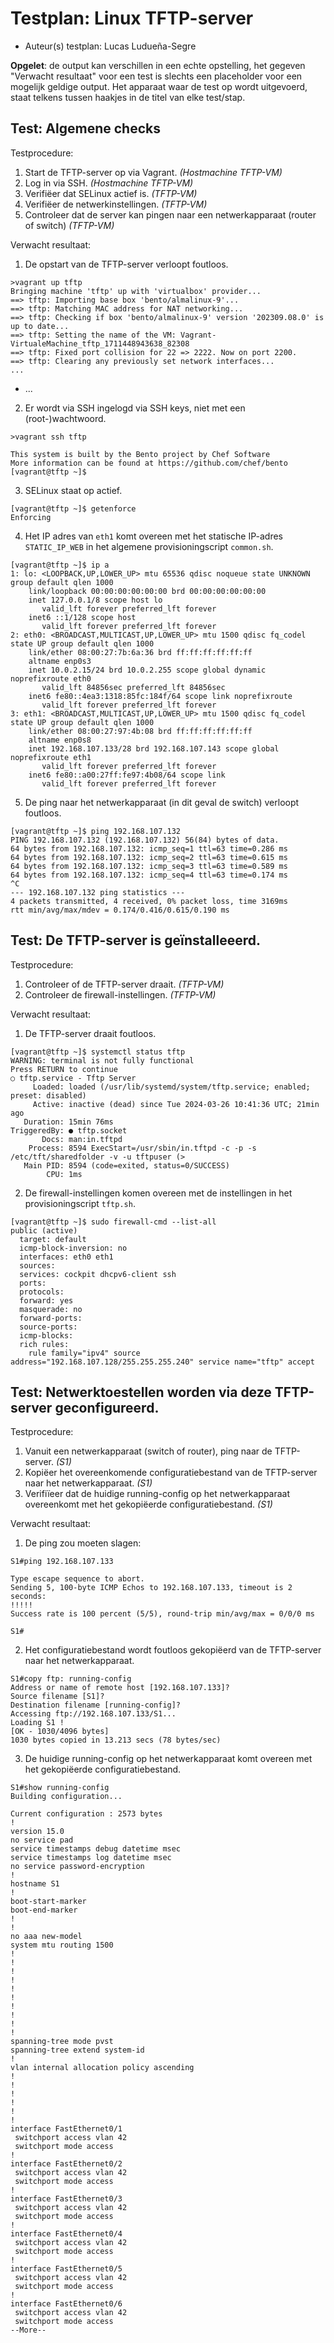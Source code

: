 # Testplan: Linux TFTP-server

- Auteur(s) testplan: Lucas Ludueña-Segre

**Opgelet**: de output kan verschillen in een echte opstelling, het gegeven "Verwacht resultaat" voor een test is slechts een placeholder voor een mogelijk geldige output. Het apparaat waar de test op wordt uitgevoerd, staat telkens tussen haakjes in de titel van elke test/stap.

## Test: Algemene checks

Testprocedure:

1. Start de TFTP-server op via Vagrant. *(Hostmachine TFTP-VM)*
2. Log in via SSH. *(Hostmachine TFTP-VM)*
3. Verifiëer dat SELinux actief is. *(TFTP-VM)*
4. Verifiëer de netwerkinstellingen. *(TFTP-VM)*
5. Controleer dat de server kan pingen naar een netwerkapparaat (router of switch) *(TFTP-VM)*


Verwacht resultaat:

1. De opstart van de TFTP-server verloopt foutloos.

```
>vagrant up tftp
Bringing machine 'tftp' up with 'virtualbox' provider...
==> tftp: Importing base box 'bento/almalinux-9'...
==> tftp: Matching MAC address for NAT networking...
==> tftp: Checking if box 'bento/almalinux-9' version '202309.08.0' is up to date...
==> tftp: Setting the name of the VM: Vagrant-VirtualeMachine_tftp_1711448943638_82308
==> tftp: Fixed port collision for 22 => 2222. Now on port 2200.
==> tftp: Clearing any previously set network interfaces...
...
```
- ...

2. Er wordt via SSH ingelogd via SSH keys, niet met een (root-)wachtwoord.

```
>vagrant ssh tftp  

This system is built by the Bento project by Chef Software
More information can be found at https://github.com/chef/bento
[vagrant@tftp ~]$ 
```

3. SELinux staat op actief.

```
[vagrant@tftp ~]$ getenforce
Enforcing
```

4. Het IP adres van `eth1` komt overeen met het statische IP-adres `STATIC_IP_WEB` in het algemene provisioningscript `common.sh`.

```
[vagrant@tftp ~]$ ip a
1: lo: <LOOPBACK,UP,LOWER_UP> mtu 65536 qdisc noqueue state UNKNOWN group default qlen 1000
    link/loopback 00:00:00:00:00:00 brd 00:00:00:00:00:00
    inet 127.0.0.1/8 scope host lo
       valid_lft forever preferred_lft forever
    inet6 ::1/128 scope host 
       valid_lft forever preferred_lft forever
2: eth0: <BROADCAST,MULTICAST,UP,LOWER_UP> mtu 1500 qdisc fq_codel state UP group default qlen 1000
    link/ether 08:00:27:7b:6a:36 brd ff:ff:ff:ff:ff:ff
    altname enp0s3
    inet 10.0.2.15/24 brd 10.0.2.255 scope global dynamic noprefixroute eth0
       valid_lft 84856sec preferred_lft 84856sec
    inet6 fe80::4ea3:1318:85fc:184f/64 scope link noprefixroute 
       valid_lft forever preferred_lft forever
3: eth1: <BROADCAST,MULTICAST,UP,LOWER_UP> mtu 1500 qdisc fq_codel state UP group default qlen 1000
    link/ether 08:00:27:97:4b:08 brd ff:ff:ff:ff:ff:ff
    altname enp0s8
    inet 192.168.107.133/28 brd 192.168.107.143 scope global noprefixroute eth1
       valid_lft forever preferred_lft forever
    inet6 fe80::a00:27ff:fe97:4b08/64 scope link 
       valid_lft forever preferred_lft forever
```

5. De ping naar het netwerkapparaat (in dit geval de switch) verloopt foutloos.

```
[vagrant@tftp ~]$ ping 192.168.107.132
PING 192.168.107.132 (192.168.107.132) 56(84) bytes of data.
64 bytes from 192.168.107.132: icmp_seq=1 ttl=63 time=0.286 ms
64 bytes from 192.168.107.132: icmp_seq=2 ttl=63 time=0.615 ms
64 bytes from 192.168.107.132: icmp_seq=3 ttl=63 time=0.589 ms
64 bytes from 192.168.107.132: icmp_seq=4 ttl=63 time=0.174 ms
^C
--- 192.168.107.132 ping statistics ---
4 packets transmitted, 4 received, 0% packet loss, time 3169ms
rtt min/avg/max/mdev = 0.174/0.416/0.615/0.190 ms
```

## Test: De TFTP-server is geïnstalleeerd.

Testprocedure:

1. Controleer of de TFTP-server draait. *(TFTP-VM)*
2. Controleer de firewall-instellingen. *(TFTP-VM)*

Verwacht resultaat:

1. De TFTP-server draait foutloos.

```
[vagrant@tftp ~]$ systemctl status tftp
WARNING: terminal is not fully functional
Press RETURN to continue 
○ tftp.service - Tftp Server
     Loaded: loaded (/usr/lib/systemd/system/tftp.service; enabled; preset: disabled)
     Active: inactive (dead) since Tue 2024-03-26 10:41:36 UTC; 21min ago
   Duration: 15min 76ms
TriggeredBy: ● tftp.socket
       Docs: man:in.tftpd
    Process: 8594 ExecStart=/usr/sbin/in.tftpd -c -p -s /etc/tft/sharedfolder -v -u tftpuser (>
   Main PID: 8594 (code=exited, status=0/SUCCESS)
        CPU: 1ms
```

2. De firewall-instellingen komen overeen met de instellingen in het provisioningscript `tftp.sh`.

```
[vagrant@tftp ~]$ sudo firewall-cmd --list-all
public (active)
  target: default
  icmp-block-inversion: no
  interfaces: eth0 eth1
  sources: 
  services: cockpit dhcpv6-client ssh
  ports: 
  protocols: 
  forward: yes
  masquerade: no
  forward-ports: 
  source-ports: 
  icmp-blocks: 
  rich rules: 
	rule family="ipv4" source address="192.168.107.128/255.255.255.240" service name="tftp" accept
```
## Test: Netwerktoestellen worden via deze TFTP-server geconfigureerd.


Testprocedure:

1. Vanuit een netwerkapparaat (switch of router), ping naar de TFTP-server. *(S1)*
2. Kopiëer het overeenkomende configuratiebestand van de TFTP-server naar het netwerkapparaat. *(S1)*
3. Verifiïeer dat de huidige running-config op het netwerkapparaat overeenkomt met het gekopiëerde configuratiebestand. *(S1)*

Verwacht resultaat:

1. De ping zou moeten slagen:

```
S1#ping 192.168.107.133

Type escape sequence to abort.
Sending 5, 100-byte ICMP Echos to 192.168.107.133, timeout is 2 seconds:
!!!!!
Success rate is 100 percent (5/5), round-trip min/avg/max = 0/0/0 ms

S1#
```

2. Het configuratiebestand wordt foutloos gekopiëerd van de TFTP-server naar het netwerkapparaat.

```
S1#copy ftp: running-config
Address or name of remote host [192.168.107.133]? 
Source filename [S1]? 
Destination filename [running-config]? 
Accessing ftp://192.168.107.133/S1...
Loading S1 !
[OK - 1030/4096 bytes]
1030 bytes copied in 13.213 secs (78 bytes/sec)
```

3. De huidige running-config op het netwerkapparaat komt overeen met het gekopiëerde configuratiebestand.

```
S1#show running-config 
Building configuration...

Current configuration : 2573 bytes
!
version 15.0
no service pad
service timestamps debug datetime msec
service timestamps log datetime msec
no service password-encryption
!
hostname S1
!
boot-start-marker
boot-end-marker
!
!
no aaa new-model
system mtu routing 1500
!
!
!
!
!
!
!
!
!
!
spanning-tree mode pvst
spanning-tree extend system-id
!
vlan internal allocation policy ascending
!
!
!
!
!
!
interface FastEthernet0/1
 switchport access vlan 42
 switchport mode access
!
interface FastEthernet0/2
 switchport access vlan 42
 switchport mode access
!
interface FastEthernet0/3
 switchport access vlan 42
 switchport mode access
!
interface FastEthernet0/4
 switchport access vlan 42
 switchport mode access
!
interface FastEthernet0/5
 switchport access vlan 42
 switchport mode access
!
interface FastEthernet0/6
 switchport access vlan 42
 switchport mode access
--More--
```